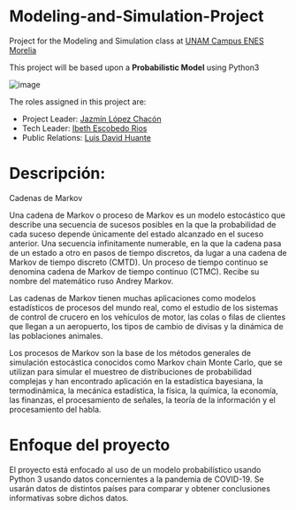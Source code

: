 # Modeling-and-Simulation-Project
Project for the Modeling and Simulation class at [UNAM Campus ENES Morelia](https://www.enesmorelia.unam.mx/) 

This project will be based upon a **Probabilistic Model** using Python3

![image](https://user-images.githubusercontent.com/69777087/137336589-b22dc9ff-16cf-493d-8a90-46fb5f7fff42.png)

The roles assigned in this project are:

+ Project Leader: [Jazmín López Chacón](https://github.com/tipicanerd)
+ Tech Leader: [Ibeth Escobedo Rios](https://github.com/IbtIbeth/)
+ Public Relations: [Luis David Huante](https://github.com/LuisDHuante)


# Descripción: 

Cadenas de Markov

Una cadena de Markov o proceso de Markov es un modelo estocástico que describe una secuencia de sucesos posibles en la que la probabilidad de cada suceso depende únicamente del estado alcanzado en el suceso anterior. Una secuencia infinitamente numerable, en la que la cadena pasa de un estado a otro en pasos de tiempo discretos, da lugar a una cadena de Markov de tiempo discreto (CMTD). Un proceso de tiempo continuo se denomina cadena de Markov de tiempo continuo (CTMC). Recibe su nombre del matemático ruso Andrey Markov.

Las cadenas de Markov tienen muchas aplicaciones como modelos estadísticos de procesos del mundo real, como el estudio de los sistemas de control de crucero en los vehículos de motor, las colas o filas de clientes que llegan a un aeropuerto, los tipos de cambio de divisas y la dinámica de las poblaciones animales.

Los procesos de Markov son la base de los métodos generales de simulación estocástica conocidos como Markov chain Monte Carlo, que se utilizan para simular el muestreo de distribuciones de probabilidad complejas y han encontrado aplicación en la estadística bayesiana, la termodinámica, la mecánica estadística, la física, la química, la economía, las finanzas, el procesamiento de señales, la teoría de la información y el procesamiento del habla.

# Enfoque del proyecto

El proyecto está enfocado al uso de un modelo probabilístico usando Python 3 usando datos concernientes a la pandemia de COVID-19. Se usarán datos de distintos países para comparar y obtener conclusiones informativas sobre dichos datos.
